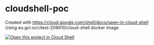 # cloudshell-poc
Created with https://cloud.google.com/shell/docs/open-in-cloud-shell
Using eu.gcr.io/citest-208610/cloud-shell docker image

[![Open this project in Cloud
Shell](http://gstatic.com/cloudssh/images/open-btn.png)](https://console.cloud.google.com/cloudshell/open?git_repo=https://github.com/GoogleCloudPlatform/cloud-shell-tutorials.git&page=editor&tutorial=tutorial.md&cloudshell_image=https://eu.gcr.io/citest-208610/cloud-shell)
